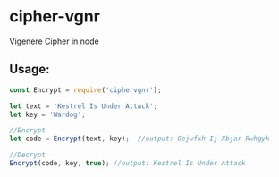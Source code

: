 # cipher-vgnr
Vigenere Cipher in node

## Usage:

```js
const Encrypt = require('ciphervgnr');

let text = 'Kestrel Is Under Attack';
let key = 'Wardog';

//Encrypt
let code = Encrypt(text, key);  //output: Gejwfkh Ij Xbjar Rwhgyk

//Decrypt
Encrypt(code, key, true); //output: Kestrel Is Under Attack
```
